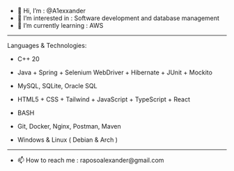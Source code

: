 - 👋 Hi, I’m : @A1exxander
- 👀 I’m interested in : Software development and database management
- 🌱 I’m currently learning : AWS
<hr>
Languages & Technologies:

- C++ 20

- Java + Spring + Selenium WebDriver + Hibernate + JUnit + Mockito

- MySQL, SQLite, Oracle SQL
 
- HTML5 + CSS + Tailwind + JavaScript + TypeScript + React

- BASH

- Git, Docker, Nginx, Postman, Maven

- Windows & Linux ( Debian & Arch )
<hr>
<ul>
 <li> 📫 How to reach me : raposoalexander@gmail.com </li>
<ul>
<!---
A1exxander/A1exxander is a ✨ special ✨ repository because its `README.md` (this file) appears on your GitHub profile.
You can click the Preview link to take a look at your changes.
--->
